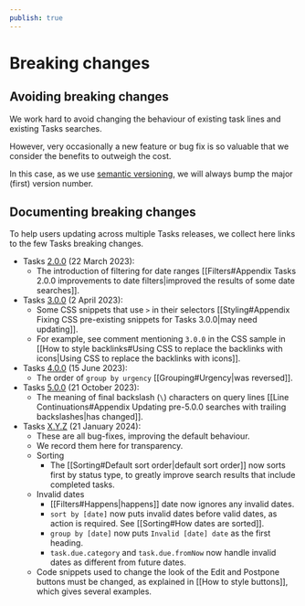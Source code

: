```yaml
---
publish: true
---
```


# Breaking changes

## Avoiding breaking changes

We work hard to avoid changing the behaviour of existing task lines and existing Tasks searches.

However, very occasionally a new feature or bug fix is so valuable that we consider the benefits to outweigh the cost.

In this case, as we use [semantic versioning](https://semver.org), we will always bump the major (first) version number.

## Documenting breaking changes

To help users updating across multiple Tasks releases, we collect here links to the few Tasks breaking changes.

- Tasks [2.0.0](https://github.com/obsidian-tasks-group/obsidian-tasks/releases/tag/2.0.0) (22 March 2023):
  - The introduction of filtering for date ranges [[Filters#Appendix Tasks 2.0.0 improvements to date filters|improved the results of some date searches]].
- Tasks [3.0.0](https://github.com/obsidian-tasks-group/obsidian-tasks/releases/tag/3.0.0) (2 April 2023):
  - Some CSS snippets that use `>` in their selectors [[Styling#Appendix Fixing CSS pre-existing snippets for Tasks 3.0.0|may need updating]].
  - For example, see comment mentioning `3.0.0` in the CSS sample in [[How to style backlinks#Using CSS to replace the backlinks with icons|Using CSS to replace the backlinks with icons]].
- Tasks [4.0.0](https://github.com/obsidian-tasks-group/obsidian-tasks/releases/tag/4.0.0) (15 June 2023):
  - The order of `group by urgency` [[Grouping#Urgency|was reversed]].
- Tasks [5.0.0](https://github.com/obsidian-tasks-group/obsidian-tasks/releases/tag/5.0.0) (21 October 2023):
  - The meaning of final backslash (`\`) characters on query lines [[Line Continuations#Appendix Updating pre-5.0.0 searches with trailing backslashes|has changed]].
- Tasks [X.Y.Z](https://github.com/obsidian-tasks-group/obsidian-tasks/releases/tag/X.Y.Z) (21 January 2024):
  - These are all bug-fixes, improving the default behaviour.
  - We record them here for transparency.
  - Sorting
    - The [[Sorting#Default sort order|default sort order]] now sorts first by status type, to greatly improve search results that include completed tasks.
  - Invalid dates
    - [[Filters#Happens|happens]] date now ignores any invalid dates.
    - `sort by [date]` now puts invalid dates before valid dates, as action is required. See [[Sorting#How dates are sorted]].
    - `group by [date]` now puts `Invalid [date] date` as the first heading.
    - `task.due.category` and `task.due.fromNow` now handle invalid dates as different from future dates.
  - Code snippets used to change the look of the Edit and Postpone buttons must be changed, as explained in [[How to style buttons]], which gives several examples.
